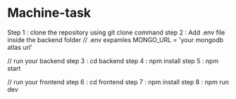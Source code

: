 # Machine-task
Step 1 : clone the repository using git clone command
step 2 : Add .env file inside the backend folder
// .env expamles
MONGO_URL = 'your mongodb atlas url'

// run your backend
step 3 : cd backend
step 4 : npm install
step 5 : npm start

// run your frontend
step 6 : cd frontend
step 7 : npm install
step 8 : npm run dev
